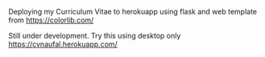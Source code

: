 Deploying my Curriculum Vitae to herokuapp using flask and web template from https://colorlib.com/

Still under development. Try this using desktop only
https://cvnaufal.herokuapp.com/
